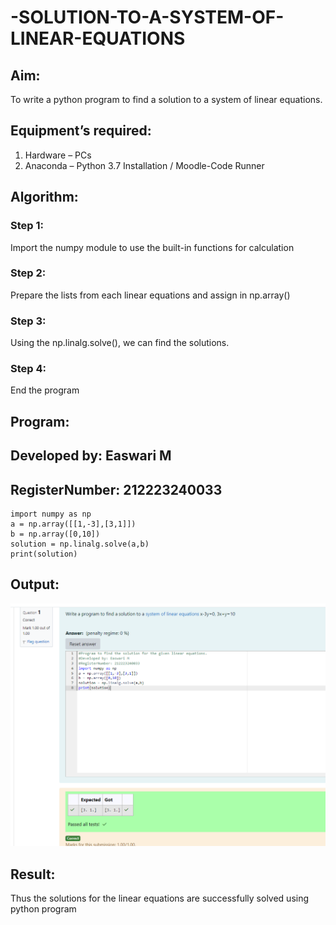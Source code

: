# -SOLUTION-TO-A-SYSTEM-OF-LINEAR-EQUATIONS

## Aim:
To write a python program to find a solution to a system of linear equations.

## Equipment’s required:
1. 	Hardware – PCs
2. 	Anaconda – Python 3.7 Installation / Moodle-Code Runner

## Algorithm:
### Step 1: 
Import the numpy module to use the built-in functions for calculation
### Step 2: 
Prepare the lists from each linear equations and assign in np.array()
### Step 3: 
Using the np.linalg.solve(), we can find the solutions.
### Step 4: 
End the program

## Program:

## Developed by: Easwari M
## RegisterNumber: 212223240033
```
import numpy as np
a = np.array([[1,-3],[3,1]])
b = np.array([0,10])
solution = np.linalg.solve(a,b)
print(solution)
```

## Output:

![output](code.png)

## Result: 
Thus the solutions for the linear equations are successfully solved using python program

